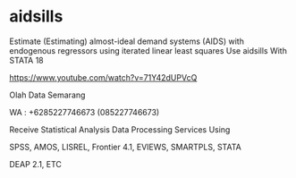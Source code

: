 # aidsills
Estimate (Estimating) almost-ideal demand systems (AIDS) with endogenous regressors using iterated linear least squares Use aidsills With STATA 18

https://www.youtube.com/watch?v=71Y42dUPVcQ

Olah Data Semarang

WA : +6285227746673 (085227746673)

Receive Statistical Analysis Data Processing Services Using

SPSS, AMOS, LISREL, Frontier 4.1, EVIEWS, SMARTPLS, STATA

DEAP 2.1, ETC

